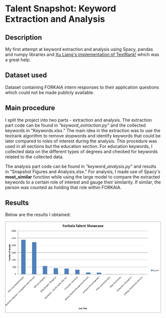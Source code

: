 # Talent Snapshot: Keyword Extraction and Analysis
## Description
My first attempt at keyword extraction and analysis using Spacy, pandas and numpy libraries and [Xu Liang's implementation of TextRank!](https://towardsdatascience.com/textrank-for-keyword-extraction-by-python-c0bae21bcec0) which was a great help.

## Dataset used
Dataset containing FORKAIA intern responses to their application questions which could not be made publicly available.

## Main procedure
I split the project into two parts - extraction and analysis. The extraction part code can be found in *"keyword_extraction.py"* and the collected keywords in "Keywords.xlsx." The main idea in the extraction was to use the textrank algorithm to remove stopwords and identify keywords that could be later compared to roles of interest during the analysis. This procedure was used in all sections but the education section. For education keywords, I collected data on the different types of degrees and checked for keywords related to the collected data.

The analysis part code can be found in *"keyword_analysis.py"* and results in "Snapshot Figures and Analysis.xlsx." For analysis, I made use of Spacy's **most_similar** function while using the large model to compare the extracted keywords to a certain role of interest and gauge their similarity. If similar, the person was counted as holding that role within FORKAIA.

## Results
Below are the results I obtained: 

![](https://github.com/induhiu/NLP-Keyword-Extraction-and-Analysis---Forkaia-Talent-Showcase/blob/master/Talent%20Showcase%20visualization.jpg)
